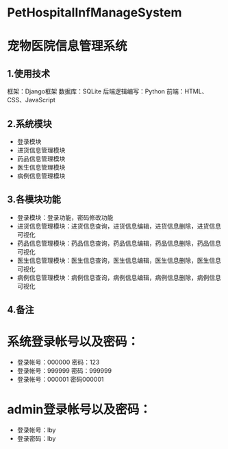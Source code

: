 # PetHospitalInfManageSystem
宠物医院信息管理系统
====
1.使用技术
-------
框架：Django框架
数据库：SQLite
后端逻辑编写：Python
前端：HTML、CSS、JavaScript

2.系统模块
------
* 登录模块
* 进货信息管理模块
* 药品信息管理模块
* 医生信息管理模块
* 病例信息管理模块

3.各模块功能
------
* 登录模块：登录功能，密码修改功能
* 进货信息管理模块：进货信息查询，进货信息编辑，进货信息删除，进货信息可视化
* 药品信息管理模块：药品信息查询，药品信息编辑，药品信息删除，药品信息可视化
* 医生信息管理模块：医生信息查询，医生信息编辑，医生信息删除，医生信息可视化
* 病例信息管理模块：病例信息查询，病例信息编辑，病例信息删除，病例信息可视化

4.备注
------
# 系统登录帐号以及密码：
* 登录帐号：000000 密码：123
* 登录帐号：999999 密码：999999
* 登录帐号：000001 密码000001
# admin登录帐号以及密码：
* 登录帐号：lby
* 登录密码：lby
